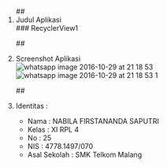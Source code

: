 <ol>
##<li> Judul Aplikasi </li>
### RecyclerView1
 
##<li> Screenshot Aplikasi </li>
![whatsapp image 2016-10-29 at 21 18 53](https://cloud.githubusercontent.com/assets/22027035/19830242/ae098a74-9e1d-11e6-95d3-c3528d6e2d04.jpeg)
![whatsapp image 2016-10-29 at 21 18 53 1](https://cloud.githubusercontent.com/assets/22027035/19830241/addb616c-9e1d-11e6-85b1-a1a01537886a.jpeg)

##<li> Identitas : </li>

<ul>
<li> Nama : NABILA FIRSTANANDA SAPUTRI </li>
<li> Kelas : XI RPL 4 </li>
<li> No : 25 </li>
<li> NIS : 4778.1497/070 </li>
<li> Asal Sekolah : SMK Telkom Malang </li>
</ul>
